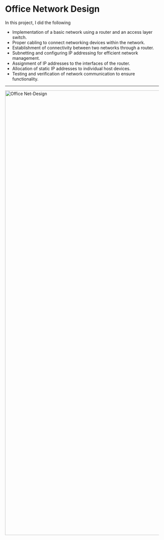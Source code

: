 # Office Network Design

In this project, I did the following
- Implementation of a basic network using a router and an access layer switch.
- Proper cabling to connect networking devices within the network.
- Establishment of connectivity between two networks through a router.
- Subnetting and configuring IP addressing for efficient network management.
- Assignment of IP addresses to the interfaces of the router.
- Allocation of static IP addresses to individual host devices.
- Testing and verification of network communication to ensure functionality.
--------------------------------------------------------------------------------------------------------------------------------------------------------------------------------
<img width="1452" alt="Office Net-Design" src="https://i.ibb.co/hCncjZ5/figure1-7.png">

